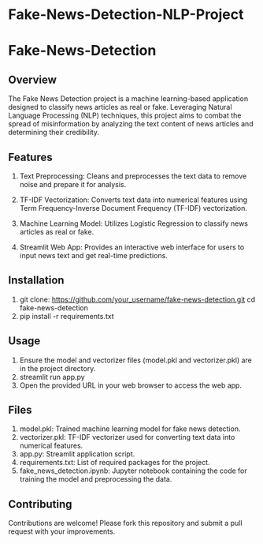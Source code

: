 # Fake-News-Detection-NLP-Project

# Fake-News-Detection

## Overview
The Fake News Detection project is a machine learning-based application designed to classify news articles as real or fake. Leveraging Natural Language Processing (NLP) techniques, this project aims to combat the spread of misinformation by analyzing the text content of news articles and determining their credibility.

## Features
1. Text Preprocessing: Cleans and preprocesses the text data to remove noise and prepare it for analysis.

2. TF-IDF Vectorization: Converts text data into numerical features using Term Frequency-Inverse Document Frequency (TF-IDF) vectorization.

3. Machine Learning Model: Utilizes Logistic Regression to classify news articles as real or fake.

4. Streamlit Web App: Provides an interactive web interface for users to input news text and get real-time predictions.

## Installation
1. git clone: https://github.com/your_username/fake-news-detection.git
              cd fake-news-detection
2. pip install -r requirements.txt

## Usage
1. Ensure the model and vectorizer files (model.pkl and vectorizer.pkl) are in the project directory.
2. streamlit run app.py
3. Open the provided URL in your web browser to access the web app.

## Files
1. model.pkl: Trained machine learning model for fake news detection.
2. vectorizer.pkl: TF-IDF vectorizer used for converting text data into numerical features.
3. app.py: Streamlit application script.
4. requirements.txt: List of required packages for the project.
5. fake_news_detection.ipynb: Jupyter notebook containing the code for training the model and preprocessing the data.

## Contributing
Contributions are welcome! Please fork this repository and submit a pull request with your improvements.
